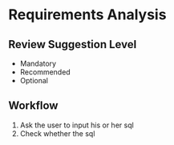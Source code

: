 # Requirements Analysis

## Review Suggestion Level

- Mandatory
- Recommended
- Optional

## Workflow

1. Ask the user to input his or her sql
2. Check whether the sql 

